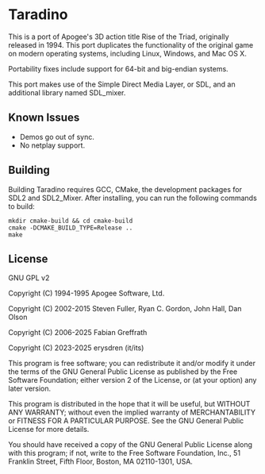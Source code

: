 
# Taradino

This is a port of Apogee's 3D action title Rise of the Triad, originally
released in 1994. This port duplicates the functionality of the original
game on modern operating systems, including Linux, Windows, and Mac OS X.

Portability fixes include support for 64-bit and big-endian systems.

This port makes use of the Simple Direct Media Layer, or SDL, and an additional
library named SDL_mixer.

## Known Issues

- Demos go out of sync.
- No netplay support.

## Building

Building Taradino requires GCC, CMake, the development packages for SDL2 and SDL2_Mixer.
After installing, you can run the following commands to build:

```
mkdir cmake-build && cd cmake-build
cmake -DCMAKE_BUILD_TYPE=Release ..
make
```

## License

GNU GPL v2

Copyright (C) 1994-1995 Apogee Software, Ltd.

Copyright (C) 2002-2015 Steven Fuller, Ryan C. Gordon, John Hall, Dan Olson

Copyright (C) 2006-2025 Fabian Greffrath

Copyright (C) 2023-2025 erysdren (it/its)

This program is free software; you can redistribute it and/or
modify it under the terms of the GNU General Public License
as published by the Free Software Foundation; either version 2
of the License, or (at your option) any later version.

This program is distributed in the hope that it will be useful,
but WITHOUT ANY WARRANTY; without even the implied warranty of
MERCHANTABILITY or FITNESS FOR A PARTICULAR PURPOSE.  See the
GNU General Public License for more details.

You should have received a copy of the GNU General Public License
along with this program; if not, write to the Free Software
Foundation, Inc., 51 Franklin Street, Fifth Floor, Boston, MA  02110-1301, USA.
